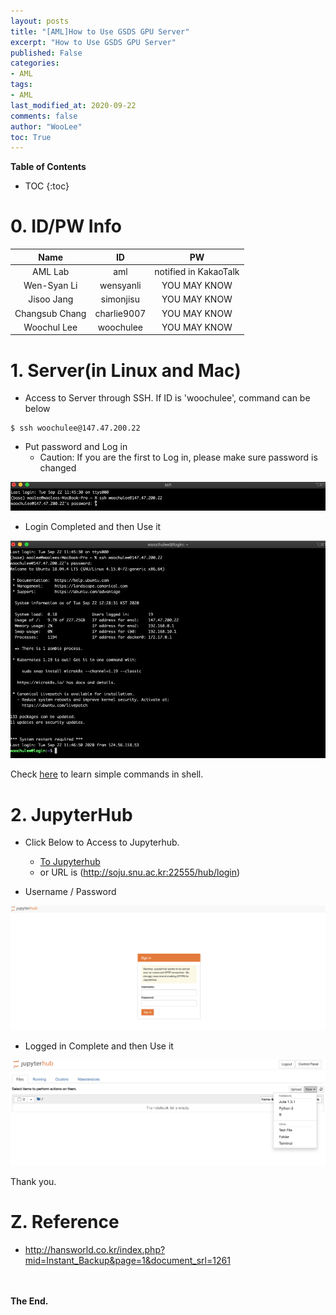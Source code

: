 ```yaml
---
layout: posts
title: "[AML]How to Use GSDS GPU Server"
excerpt: "How to Use GSDS GPU Server"
published: False
categories:
- AML
tags:
- AML
last_modified_at: 2020-09-22
comments: false
author: "WooLee"
toc: True
---
```



**Table of Contents**<br>
* TOC
{:toc}


# 0. ID/PW Info

| Name | ID | PW |
|:----:|:----:|:----:|
| AML Lab | aml | notified in KakaoTalk |
| Wen-Syan Li | wensyanli | YOU MAY KNOW |
| Jisoo Jang | simonjisu   | YOU MAY KNOW |
| Changsub Chang |  charlie9007   | YOU MAY KNOW |
| Woochul Lee | woochulee | YOU MAY KNOW |

# 1. Server(in Linux and Mac)

- Access to Server through SSH. If ID is 'woochulee', command can be below

```
$ ssh woochulee@147.47.200.22
```
- Put password and Log in
  - Caution: If you are the first to Log in, please make sure password is changed

<img src="/assets/img/gpu/fig3.png">

- Login Completed and then Use it

<img src="/assets/img/gpu/fig4.png">

Check [here](https://wooleee.github.io/arsenal/Shell_arsenal/) to learn simple commands in shell.


# 2. JupyterHub

- Click Below to Access to Jupyterhub.

  - [To Jupyterhub](http://soju.snu.ac.kr:22555/hub/login)
  - or URL is (http://soju.snu.ac.kr:22555/hub/login)

- Username / Password
<img src="/assets/img/gpu/fig1.png">

- Logged in Complete and then Use it
<img src="/assets/img/gpu/fig2.png">



Thank you.


# Z. Reference

- http://hansworld.co.kr/index.php?mid=Instant_Backup&page=1&document_srl=1261



<br><br>**The End.**